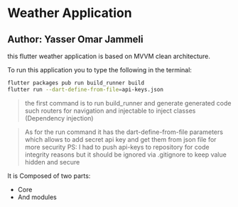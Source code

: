 # Weather Application

## Author: Yasser Omar Jammeli

this flutter weather application is based on MVVM clean architecture.

To run this application you to type the following in the terminal:

```sh
flutter packages pub run build_runner build 
flutter run --dart-define-from-file=api-keys.json
```

> the first command is to run build_runner and generate generated code such routers for navigation
> and injectable to inject classes (Dependency injection)

> As for the run command it has the dart-define-from-file parameters which allows to add secret api
> key and get them from json file for more security
> PS: I had to push api-keys to repository for code integrity reasons but it should be ignored via
> .gitignore to keep value hidden and secure

It is Composed of two parts:
- Core
- And modules